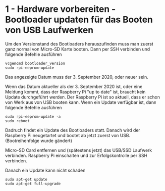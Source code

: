 # 1 - Hardware vorbereiten - Bootloader updaten für das Booten von USB Laufwerken

Um den Versionstand des Bootloaders herauszufinden muss man zuerst ganz normal von Micro-SD Karte booten.
Dann per SSH verbinden und folgende Befehle ausführen

```
vcgencmd bootloader_version
sudo rpi-eeprom-update
```

Das angezeigte Datum muss  der 3. September 2020, oder neuer sein. 

Wenn das Datum aktueller als der 3. September 2020 ist, oder eine Meldung kommt, dass der Raspberry Pi "up to date" ist, braucht kein Update durchgeführt werden. Der Raspberry Pi ist so aktuell, dass er schon von Werk aus von USB booten kann.
Wenn ein Update verfügbar ist, dann folgende Befehle ausführen

```
sudo rpi-eeprom-update -a
sudo reboot
```

Dadruch findet ein Update des Bootloaders statt. Danach wird der Raspberry Pi neugetartet und bootet ab jetzt zuerst von USB. (Bootreihenfolge wurde gändert)

Micro-SD Card entfernen und (spätestens jetzt) das USB/SSD Laufwerk verbinden. Raspberry Pi einschalten und zur Erfolgskontrolle per SSH verbinden.

Danach ein Update kann nicht schaden

```
sudo apt-get update 
sudo apt-get full-upgrade
```
